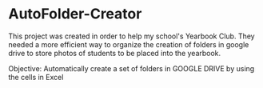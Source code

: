 # AutoFolder-Creator
This project was created in order to help my school's Yearbook Club. They needed a more efficient way to organize the creation of folders in google drive to store photos of students to be placed into the yearbook. 


Objective:
Automatically create a set of folders in GOOGLE DRIVE by using the cells in Excel

